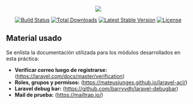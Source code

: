 <p align="center"><img src="https://laravel.com/assets/img/components/logo-laravel.svg"></p>

<p align="center">
<a href="https://travis-ci.org/laravel/framework"><img src="https://travis-ci.org/laravel/framework.svg" alt="Build Status"></a>
<a href="https://packagist.org/packages/laravel/framework"><img src="https://poser.pugx.org/laravel/framework/d/total.svg" alt="Total Downloads"></a>
<a href="https://packagist.org/packages/laravel/framework"><img src="https://poser.pugx.org/laravel/framework/v/stable.svg" alt="Latest Stable Version"></a>
<a href="https://packagist.org/packages/laravel/framework"><img src="https://poser.pugx.org/laravel/framework/license.svg" alt="License"></a>
</p>

## Material usado

Se enlista la documentación utilizada para los módulos desarrollados en esta práctica:

- **Verificar correo luego de registrarse:** (https://laravel.com/docs/master/verification)
- **Roles, grupos y permisos:** (https://mateusjunges.github.io/laravel-acl/)
- **Laravel debug bar:** (https://github.com/barryvdh/laravel-debugbar)
- **Mail de prueba:** (https://mailtrap.io/)
